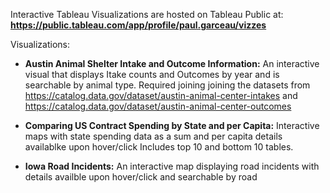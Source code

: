 Interactive Tableau Visualizations are hosted on Tableau Public at:
**https://public.tableau.com/app/profile/paul.garceau/vizzes**

Visualizations:
  - **Austin Animal Shelter Intake and Outcome Information:**
    An interactive visual that displays Itake counts and Outcomes by year and is searchable by animal type. Required joining joining the datasets from https://catalog.data.gov/dataset/austin-animal-center-intakes and https://catalog.data.gov/dataset/austin-animal-center-outcomes

  - **Comparing US Contract Spending by State and per Capita:**
    Interactive maps with state spending data as a sum and per capita details availablke upon hover/click 
    Includes top 10 and bottom 10 tables.

  - **Iowa Road Incidents:**
    An interactive map displaying road incidents with details availble upon hover/click and searchable by road
